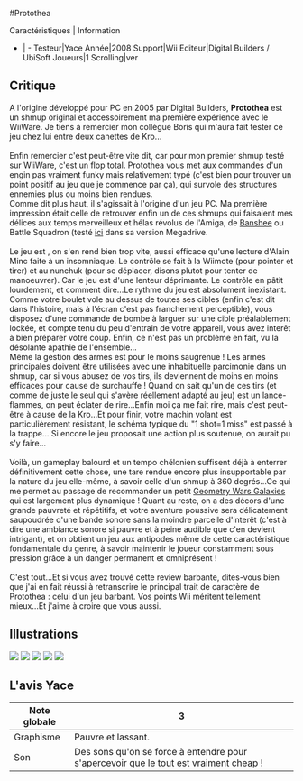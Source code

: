 #Protothea

Caractéristiques | Information
- | -
Testeur|Yace
Année|2008
Support|Wii
Editeur|Digital Builders / UbiSoft
Joueurs|1
Scrolling|ver

## Critique
A l'origine développé pour PC en 2005 par Digital Builders, <b>Protothea</b> est un shmup original et accessoirement ma première expérience avec le WiiWare. Je tiens à remercier mon collègue Boris qui m'aura fait tester ce jeu chez lui entre deux canettes de Kro...<br/><br/>Enfin remercier c'est peut-être vite dit, car pour mon premier shmup testé sur WiiWare, c'est un flop total. Protothea vous met aux commandes d'un engin pas vraiment funky mais relativement typé (c'est bien pour trouver un point positif au jeu que je commence par ça), qui survole des structures ennemies plus ou moins bien rendues. <br/>Comme dit plus haut, il s'agissait à l'origine d'un jeu PC. Ma première impression était celle de retrouver enfin un de ces shmups qui faisaient mes délices aux temps merveilleux et hélas révolus de l'Amiga, de <a href="index.php?page=fiche&id=982">Banshee</a> ou Battle Squadron (testé <a href="index.php?page=fiche&id=161">ici</a> dans sa version Megadrive.<br/><br/>Le jeu est , on s'en rend bien trop vite, aussi efficace qu'une lecture d'Alain Minc faite à un insomniaque. Le contrôle se fait à la Wiimote (pour pointer et tirer) et au nunchuk (pour se déplacer, disons plutot pour tenter de manoeuvrer). Car le jeu est d'une lenteur déprimante. Le contrôle en pâtit lourdement, et comment dire...Le rythme du jeu est absolument inexistant. Comme votre boulet vole au dessus de toutes ses cibles (enfin c'est dit dans l'histoire, mais à l'écran c'est pas franchement perceptible), vous disposez d'une commande de bombe à larguer sur une cible préalablement lockée, et compte tenu du peu d'entrain de votre appareil, vous avez interêt à bien préparer votre coup. Enfin, ce n'est pas un problème en fait, vu la désolante apathie de l'ensemble...<br/>Même la gestion des armes est pour le moins saugrenue ! Les armes principales doivent être utilisées avec une inhabituelle parcimonie dans un shmup, car si vous abusez de vos tirs, ils deviennent de moins en moins efficaces pour cause de surchauffe ! Quand on sait qu'un de ces tirs (et comme de juste le seul qui s'avère réellement adapté au jeu) est un lance-flammes, on peut éclater de rire...Enfin moi ça me fait rire, mais c'est peut-être à cause de la Kro...Et pour finir, votre machin volant est particulièrement résistant, le schéma typique du "1 shot=1 miss" est passé à la trappe... Si encore le jeu proposait une action plus soutenue, on aurait pu s'y faire...<br/><br/>Voilà, un gameplay balourd et un tempo chélonien suffisent déjà à enterrer définitivement cette chose, une tare rendue encore plus insupportable par la nature du jeu elle-même, à savoir celle d'un shmup à 360 degrés...Ce qui me permet au passage de recommander un petit <a href="index.php?page=fiche&id=1213">Geometry Wars Galaxies</a> qui est largement plus dynamique ! Quant au reste, on a des décors d'une grande pauvreté et répétitifs, et votre aventure poussive sera délicatement saupoudrée d'une bande sonore sans la moindre parcelle d'interêt (c'est à dire une ambiance sonore si pauvre et à peine audible que c'en devient intrigant), et on obtient un jeu aux antipodes même de cette caractéristique fondamentale du genre, à savoir maintenir le joueur constamment sous pression grâce à un danger permanent et omniprésent !<br/><br/>C'est tout...Et si vous avez trouvé cette review barbante, dites-vous bien que j'ai en fait réussi à retranscrire le principal trait de caractère de Protothea : celui d'un jeu barbant. Vos points Wii méritent tellement mieux...Et j'aime à croire que vous aussi.

## Illustrations
![](http://www.shmup.com/images/thumbs/img_fiche_1_1374.jpg)
![](http://www.shmup.com/images/thumbs/img_fiche_2_1374.jpg)
![](http://www.shmup.com/images/thumbs/img_fiche_3_1374.jpg)
![](http://www.shmup.com/images/thumbs/img_fiche_4_1374.jpg)
![](http://www.shmup.com/images/thumbs/img_fiche_5_1374.jpg)

## L'avis Yace
Note globale|3
-|-
Graphisme|Pauvre et lassant.
Son|Des sons qu'on se force à entendre pour s'apercevoir que le tout est vraiment cheap !
